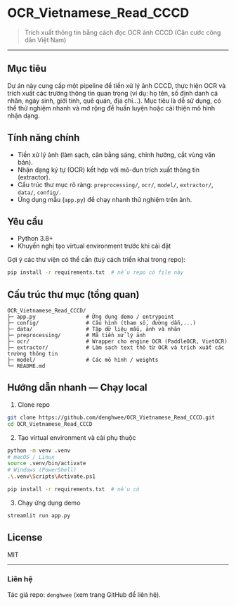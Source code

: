 # OCR_Vietnamese_Read_CCCD

> Trích xuất thông tin bằng cách đọc OCR ảnh CCCD (Căn cước công dân Việt Nam)

---

## Mục tiêu

Dự án này cung cấp một pipeline để tiền xử lý ảnh CCCD, thực hiện OCR và trích xuất các trường thông tin quan trọng (ví dụ: họ tên, số định danh cá nhân, ngày sinh, giới tính, quê quán, địa chỉ...). Mục tiêu là dễ sử dụng, có thể thử nghiệm nhanh và mở rộng để huấn luyện hoặc cải thiện mô hình nhận dạng.

## Tính năng chính

* Tiền xử lý ảnh (làm sạch, cân bằng sáng, chỉnh hướng, cắt vùng văn bản).
* Nhận dạng ký tự (OCR) kết hợp với mô-đun trích xuất thông tin (extractor).
* Cấu trúc thư mục rõ ràng: `preprocessing/`, `ocr/`, `model/`, `extractor/`, `data/`, `config/`.
* Ứng dụng mẫu (`app.py`) để chạy nhanh thử nghiệm trên ảnh.

## Yêu cầu

* Python 3.8+
* Khuyến nghị tạo virtual environment trước khi cài đặt

Gợi ý các thư viện có thể cần (tuỳ cách triển khai trong repo):

```bash
pip install -r requirements.txt  # nếu repo có file này
```

## Cấu trúc thư mục (tổng quan)

```
OCR_Vietnamese_Read_CCCD/
├─ app.py                # Ứng dụng demo / entrypoint
├─ config/               # Cấu hình (tham số, đường dẫn,...)
├─ data/                 # Tập dữ liệu mẫu, ảnh và nhãn
├─ preprocessing/        # Mã tiền xử lý ảnh
├─ ocr/                  # Wrapper cho engine OCR (PaddleOCR, VietOCR)
├─ extractor/            # Làm sạch text thô từ OCR và trích xuất các trường thông tin
├─ model/                # Các mô hình / weights
└─ README.md
```

## Hướng dẫn nhanh — Chạy local

1. Clone repo

```bash
git clone https://github.com/denghwee/OCR_Vietnamese_Read_CCCD.git
cd OCR_Vietnamese_Read_CCCD
```

2. Tạo virtual environment và cài phụ thuộc

```bash
python -m venv .venv
# macOS / Linux
source .venv/bin/activate
# Windows (PowerShell)
.\.venv\Scripts\Activate.ps1

pip install -r requirements.txt  # nếu có
```

3. Chạy ứng dụng demo

```bash
streamlit run app.py
```

## License

MIT

---

### Liên hệ

Tác giả repo: `denghwee` (xem trang GitHub để liên hệ).
